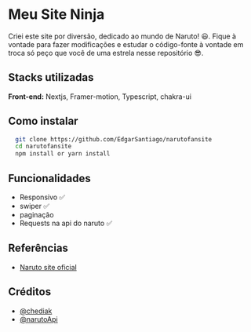 # Meu Site Ninja

Criei este site por diversão, dedicado ao mundo de Naruto! 😃. Fique à vontade para fazer modificações e estudar o código-fonte à vontade em troca só peço que você de uma estrela nesse repositório 😎.

## Stacks utilizadas

**Front-end:** Nextjs, Framer-motion, Typescript, chakra-ui

## Como instalar

```bash
  git clone https://github.com/EdgarSantiago/narutofansite
  cd narutofansite
  npm install or yarn install
```

## Funcionalidades

- Responsivo ✅
- swiper ✅
- paginação
- Requests na api do naruto ✅

## Referências

- [Naruto site oficial](https://naruto-official.com)

## Créditos

- [@chediak](https://github.com/chediak/)
- [@narutoApi](https://www.narutodb.xyz/)

